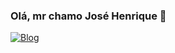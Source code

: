 ### Olá, mr chamo José Henrique 👋

[![Blog](https://img.shields.io/badge/Blogger-FF5722?style=for-the-badge&logo=blogger&logoColor=white)](https://webysistem.com)
